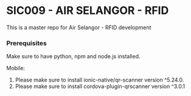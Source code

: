 # SIC009 - AIR SELANGOR - RFID

This is a master repo for Air Selangor - RFID development

### Prerequisites

Make sure to have python, npm and node.js installed.

Mobile:

1. Please make sure to install ionic-native/qr-scanner version ^5.24.0.
2. Please make sure to install cordova-plugin-qrscanner version ^3.0.1